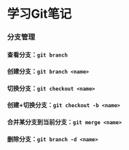 # 学习Git笔记
### 分支管理
#### 查看分支：`git branch`
#### 创建分支：`git branch <name>`
#### 切换分支：`git checkout <name>`
#### 创建+切换分支：`git checkout -b <name>`
#### 合并某分支到当前分支：`git merge <name>`
#### 删除分支：`git branch -d <name>`

